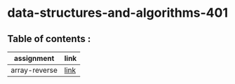 # data-structures-and-algorithms-401

## Table of contents :

|assignment |link|
|-----------|----|
|array-reverse|[link](array-reverse/README.md)|

